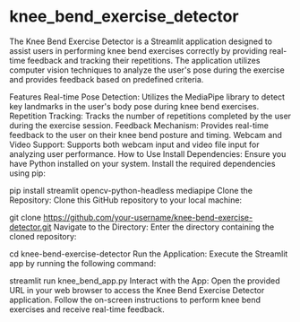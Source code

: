 # knee_bend_exercise_detector

The Knee Bend Exercise Detector is a Streamlit application designed to assist users in performing knee bend exercises correctly by providing real-time feedback and tracking their repetitions. The application utilizes computer vision techniques to analyze the user's pose during the exercise and provides feedback based on predefined criteria.

Features
Real-time Pose Detection: Utilizes the MediaPipe library to detect key landmarks in the user's body pose during knee bend exercises.
Repetition Tracking: Tracks the number of repetitions completed by the user during the exercise session.
Feedback Mechanism: Provides real-time feedback to the user on their knee bend posture and timing.
Webcam and Video Support: Supports both webcam input and video file input for analyzing user performance.
How to Use
Install Dependencies: Ensure you have Python installed on your system. Install the required dependencies using pip:

pip install streamlit opencv-python-headless mediapipe
Clone the Repository: Clone this GitHub repository to your local machine:

git clone https://github.com/your-username/knee-bend-exercise-detector.git
Navigate to the Directory: Enter the directory containing the cloned repository:

cd knee-bend-exercise-detector
Run the Application: Execute the Streamlit app by running the following command:

streamlit run knee_bend_app.py
Interact with the App: Open the provided URL in your web browser to access the Knee Bend Exercise Detector application. Follow the on-screen instructions to perform knee bend exercises and receive real-time feedback.

